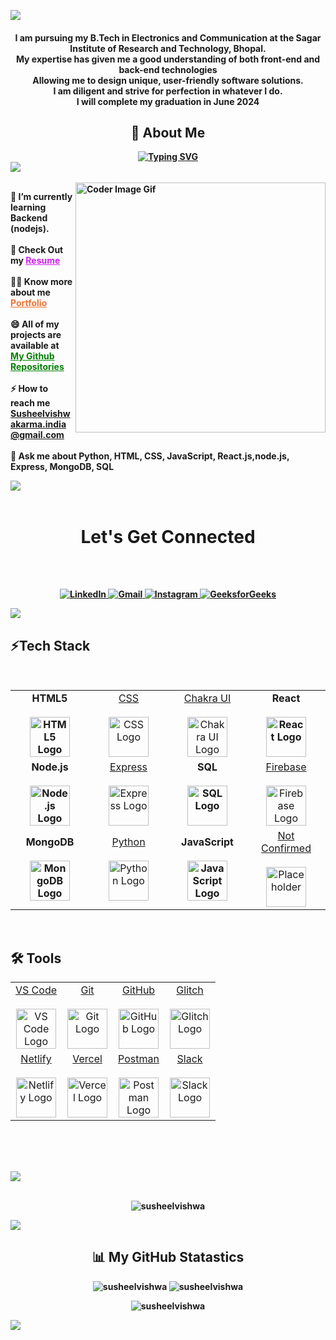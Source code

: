 ![](https://raw.githubusercontent.com/halfrost/halfrost/master/icons/header_.png)

<div>

<h4 align="center">I am pursuing my B.Tech in Electronics and Communication at the Sagar Institute of Research and Technology, Bhopal.
  <br>My expertise has given me a good understanding of both front-end and back-end technologies
  <br>Allowing me to design unique, user-friendly software solutions. 
  <br>I am diligent and strive for perfection in whatever I do.
  <br>I will complete my graduation in June 2024
  <h2 align="center">💫  About Me </h2>
</h4>

<div style="display: flex; justify-content: center; align-items: center;">
  <a href="https://git.io/typing-svg" target="_blank">
    <b><img src="https://readme-typing-svg.demolab.com/?lines=+Student+and+Aspiring+Full+Stack+Developer;" alt="Typing SVG"><b>
  </a>
</div>

<img src='https://raw.githubusercontent.com/andreasbm/readme/master/assets/lines/colored.png' />

<div>
<br>
  <img align="right" alt="Coder Image Gif" width="400" src="https://user-images.githubusercontent.com/119415006/232788353-c644eb55-f41d-4e30-ad97-4a0b88bfbbff.png">

🌱 I’m currently learning **Backend (nodejs)**.
<br><br>
🤔 Check Out my <a href="https://docs.google.com/document/d/1cB5rDEBopUy9eYz_aalDiit3fIoIxgWe-c6m_N1sac4/edit?usp=sharing" style="color: rgb(211, 28, 255);">Resume</a>
<br><br>
👨‍💻 Know more about me <a href="https://susheelvishwakarmaportfolio.netlify.app/" style="color: rgb(250, 111, 50);">Portfolio</a>
<br><br>
😄 All of my projects are available at <a href="https://github.com/susheelvishwa?tab=repositories" style="color: green;">My Github Repositories</a>
<br>
<br>
⚡ How to reach me <a href="mailto:Susheelvishwakarma.india@gmail.com" style="color:rgb(250, 111, 50);">Susheelvishwakarma.india@gmail.com</a>
<br>
<br>
💬 Ask me about **Python, HTML, CSS, JavaScript, React.js,node.js, Express, MongoDB, SQL**

<img src='https://raw.githubusercontent.com/andreasbm/readme/master/assets/lines/colored.png' />
<br>
<br>
<h1 align="center">Let's Get Connected</h1>
<br>
<br>

<div align="center">

<a  href="https://www.linkedin.com/in/susheelvishwakarma65/" target="_blank"><img alt="LinkedIn" src="https://img.shields.io/badge/linkedin%20-%230077B5.svg?&style=for-the-badge&logo=linkedin&logoColor=white" />
</a>
<a href="mailto:susheelvishwakarma.india@gmail.com"><img  alt="Gmail" src="https://img.shields.io/badge/Gmail-D14836?style=for-the-badge&logo=gmail&logoColor=white" />
</a>
<a href="https://www.instagram.com/susheelvishwakarma65"><img alt="Instagram" src="https://img.shields.io/badge/instagram%20-%23FF69B4.svg?&style=for-the-badge&logo=instagram&logoColor=white" />
</a>
<a href="https://auth.geeksforgeeks.org/user/susheelvishwakarma65"><img alt="GeeksforGeeks" src="https://img.shields.io/badge/GeeksforGeeks%20-%23207B5.svg?&style=for-the-badge&logo=GeeksforGeeks&logoColor=white" />
</a>

</div>

 <img src='https://raw.githubusercontent.com/andreasbm/readme/master/assets/lines/colored.png' /> 
 
<div>

<h2 align="left">⚡Tech Stack</h2>
<br>
<div>
<table align="center">
  <tbody>
    <tr valign="top">
      <td width="25%" align="center">
        <a style="font-weight: bold; text-decoration: none;" href="https://www.w3.org/html/">
          <span>HTML5</span><br /><br />
          <img height="64px" src="https://cdn.svgporn.com/logos/html-5.svg" alt="HTML5 Logo" />
        </a>
      </td>
      <td width="25%" align="center">
        <a href="http://www.w3.org/TR/CSS/">
          <span>CSS</span><br /><br />
          <img height="64px" src="https://cdn.svgporn.com/logos/css-3.svg" alt="CSS Logo" />
        </a>
      </td>
      <td width="25%" align="center">
        <a href="https://chakra-ui.com/">
          <span>Chakra UI</span><br /><br />
          <img height="64px" src="https://itelofilho.gallerycdn.vsassets.io/extensions/itelofilho/chakra-ui-cheatsheet/0.1.2/1602346378840/Microsoft.VisualStudio.Services.Icons.Default" alt="Chakra UI Logo" />
        </a>
      </td>
      <td width="25%" align="center">
        <a style="font-weight: bold; text-decoration: none;" href="https://react.dev/">
          <span>React</span><br /><br />
          <img height="64px" src="https://cdn.svgporn.com/logos/react.svg" alt="React Logo" />
        </a>
      </td>
    </tr>
    <tr>
      <td width="25%" align="center">
        <a style="font-weight: bold; text-decoration: none;" href="https://nodejs.org/">
          <span>Node.js</span><br /><br />
          <img height="64px" src="https://cdn.svgporn.com/logos/nodejs.svg" alt="Node.js Logo" />
        </a>
      </td>
      <td width="25%" align="center">
        <a href="http://expressjs.com/">
          <span>Express</span><br /><br />
          <img height="64px" src="https://cdn.svgporn.com/logos/express.svg" alt="Express Logo" />
        </a>
      </td>
      <td width="25%" align="center">
        <a style="font-weight: bold; text-decoration: none;" href="https://www.mysql.com/">
          <span>SQL</span><br /><br />
          <img height="64px" src="https://cdn.svgporn.com/logos/mysql.svg" alt="SQL Logo" />
        </a>
      </td>
      <td width="25%" align="center">
        <a href="https://firebase.google.com/">
          <span>Firebase</span><br /><br />
          <img height="64px" src="https://cdn.svgporn.com/logos/firebase.svg" alt="Firebase Logo" />
        </a>
      </td>
    </tr>
    <tr>
      <td width="25%" align="center">
        <a style="font-weight: bold; text-decoration: none;" href="https://www.mongodb.com/">
          <span>MongoDB</span><br /><br />
          <img height="64px" src="https://cdn.svgporn.com/logos/mongodb.svg" alt="MongoDB Logo" />
        </a>
      </td>
      <td width="25%" align="center">
        <a href="https://www.python.org/">
          <span>Python</span><br /><br />
          <img height="64px" src="https://cdn.svgporn.com/logos/python.svg" alt="Python Logo" />
        </a>
      </td>
      <td width="25%" align="center">
        <a style="font-weight: bold; text-decoration: none;" href="https://developer.mozilla.org/en-US/docs/Web/JavaScript">
          <span>JavaScript</span><br /><br />
          <img height="64px" src="https://cdn.svgporn.com/logos/javascript.svg" alt="JavaScript Logo" />
        </a>
      </td>
      <td width="25%" align="center">
        <a href="#">
          <span>Not Confirmed</span><br /><br />
          <img height="64px" src="https://via.placeholder.com/64" alt="Placeholder" />
        </a>
      </td>
    </tr>
  </tbody>
</table>
<br/>
</div>

<h2 align="left">🛠️ Tools</h2>
<div>
  <table align="center">
    <tbody>
      <tr>
        <td width="25%" align="center">
          <a href="https://code.visualstudio.com/">
            <span>VS Code</span><br /><br />
            <img height="64px" src="https://code.visualstudio.com/assets/favicon.ico" alt="VS Code Logo" />
          </a>
        </td>
        <td width="25%" align="center">
          <a href="https://git-scm.com/">
            <span>Git</span><br /><br />
            <img height="64px" src="https://cdn.svgporn.com/logos/git-icon.svg" alt="Git Logo" />
          </a>
        </td>
        <td width="25%" align="center">
          <a href="https://github.com/">
            <span>GitHub</span><br /><br />
            <img height="64px" src="https://cdn.svgporn.com/logos/github-icon.svg" alt="GitHub Logo" />
          </a>
        </td>
        <td width="25%" align="center">
          <a href="https://glitch.com/">
            <span>Glitch</span><br /><br />
            <img height="64px" src="https://glitch.com/favicon.ico" alt="Glitch Logo" />
          </a>
        </td>
      </tr>
      <tr>
        <td width="25%" align="center">
          <a href="https://www.netlify.com/">
            <span>Netlify</span><br /><br />
            <img height="64px" src="https://cdn.svgporn.com/logos/netlify.svg" alt="Netlify Logo" />
          </a>
        </td>
        <td width="25%" align="center">
          <a href="https://www.vercel.com/">
            <span>Vercel</span><br /><br />
            <img height="64px" src="https://cdn.svgporn.com/logos/vercel.svg" alt="Vercel Logo" />
          </a>
        </td>
        <td width="25%" align="center">
          <a href="https://www.postman.com/">
            <span>Postman</span><br /><br />
            <img height="64px" src="https://cdn.svgporn.com/logos/postman-icon.svg" alt="Postman Logo" />
          </a>
        </td>
        <td width="25%" align="center">
          <a href="https://slack.com/">
            <span>Slack</span><br /><br />
            <img height="64px" src="https://a.slack-edge.com/80588/marketing/img/icons/icon_slack_hash_colored.png" alt="Slack Logo" />
          </a>
        </td>
      </tr>
    </tbody>
  </table>
</div>


<br/>
</div>
<br/>
</div>

</p>
<br/>
<img src='https://raw.githubusercontent.com/andreasbm/readme/master/assets/lines/colored.png' />
</div>
<br/>
<p align="center"> <img src="https://komarev.com/ghpvc/?username=susheelvishwa&label=Profile%20views&color=0e75b6&style=flat" alt="susheelvishwa" /> </p>

 <img src='https://raw.githubusercontent.com/andreasbm/readme/master/assets/lines/colored.png' /> 
<h2 align="center">📊 My GitHub Statastics </h2>

 <div align ="center">
<tr>
<td>
<img src="https://github-readme-stats.vercel.app/api?username=susheelvishwa&include_all_commits=true&count_private=true&show_icons=true&line_height=20&title_color=7A7ADB&icon_color=2234AE&text_color=D3D3D3&bg_color=0,000000,130F40" alt="susheelvishwa" />
<td>
<img src="https://github-readme-stats.vercel.app/api/top-langs?username=susheelvishwa&show_icons=true&locale=en&layout=compact&title_color=7A7ADB&icon_color=2234AE&text_color=D3D3D3&bg_color=0,000000,130F40" alt="susheelvishwa" />

<p><img align="center" src="https://github-readme-streak-stats.herokuapp.com/?user=susheelvishwa&theme=dark" alt="susheelvishwa" /></p>
  </div>
</td>
</tr>
</div>
 
<div align="center">

</div>
  <img src='https://raw.githubusercontent.com/andreasbm/readme/master/assets/lines/colored.png' />
